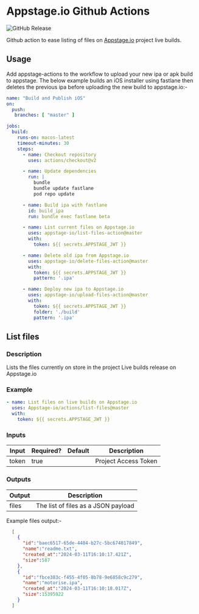 # Appstage.io Github Actions

![GitHub Release](https://img.shields.io/github/v/release/appstage-io/list-files-action)

Github action to ease listing of files on [Appstage.io](https://www.appstage.io) project live builds.

## Usage

Add appstage-actions to the workflow to upload your new ipa or apk build to appstage. The below example builds an iOS installer using fastlane then deletes the previous ipa before uploading the new build to appstage.io:-

```yaml
name: "Build and Publish iOS"
on:
  push:
   branches: [ "master" ]

jobs:
  build:
    runs-on: macos-latest
    timeout-minutes: 30
    steps:
      - name: Checkout repository
        uses: actions/checkout@v2

      - name: Update dependencies
        run: |
          bundle
          bundle update fastlane
          pod repo update

      - name: Build ipa with fastlane
        id: build_ipa
        run: bundle exec fastlane beta

      - name: List current files on Appstage.io
        uses: appstage-io/list-files-action@master
        with:
          token: ${{ secrets.APPSTAGE_JWT }}

      - name: Delete old ipa from Appstage.io
        uses: appstage-io/delete-files-action@master
        with:
          token: ${{ secrets.APPSTAGE_JWT }}
          pattern: '.ipa'

      - name: Deploy new ipa to Appstage.io
        uses: appstage-io/upload-files-action@master
        with:
          token: ${{ secrets.APPSTAGE_JWT }}
          folder: './build'
          pattern: '.ipa'
```

## List files

### Description

Lists the files currently on store in the project Live builds release on Appstage.io

### Example

```yaml
- name: List files on live builds on Appstage.io
  uses: Appstage-io/actions/list-files@master
  with:
    token: ${{ secrets.APPSTAGE_JWT }}
```

### Inputs

| Input | Required? | Default | Description |
| ----- | --------- | ------- | ----------- |
| token | true | |Project Access Token|

### Outputs

| Output | Description |
| ----- | ----------- |
| files | The list of files as a JSON payload|

Example files output:-

```json
  [
    {
      "id":"baec6517-65de-4484-b27c-5bc674817849",
      "name":"readme.txt",
      "created_at":"2024-03-11T16:10:17.421Z",
      "size":587
    },
    {
      "id":"fbce383c-f455-4f05-8b78-9e6858c9c279",
      "name":"motorise.ipa",
      "created_at":"2024-03-11T16:10:18.017Z",
      "size":15395922
    }
  ]
```

